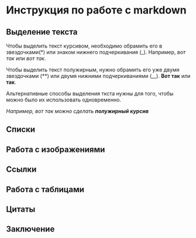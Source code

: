 # Инструкция по работе с markdown

## Выделение текста
Чтобы выделить текст курсивом, необходимо обрамить его в звездочками(*) или знаком нижнего подчеркивания (_). Например, *вот так* или _вот так_.

Чтобы выделить текст полужирным, нужно обрамить его уже двумя звездочками (**) или двумя нижними подчеркиваниями (__). 
**Вот так** или __так__.

Альтернативные способы выделения ткста нужны для того, чтобы можно было их использовать одновременно.

_Например, вот так можно сделать **полужирный курсив**_

## Списки

## Работа с изображениями

## Ссылки

## Работа с таблицами

## Цитаты

## Заключение